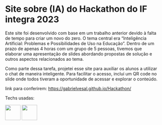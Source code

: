 # Site sobre (IA) do Hackathon do IF integra 2023

Este site foi desenvolvido com base em um trabalho anterior devido à falta de tempo para criar um novo do zero. O tema central era “Inteligência Artificial: Problemas e Possibilidades de Uso na Educação”. Dentro de um prazo de apenas 4 horas com um grupo de 5 pessoas, tivemos que elaborar uma apresentação de slides abordando propostas de solução e outros aspectos relacionados ao tema.

Como parte dessa tarefa,  projetei esse site para auxiliar os alunos a utilizar o chat de maneira inteligente. Para facilitar o acesso, incluí um QR code no slide onde todos tiveram a oportunidade de acessar e explorar o conteúdo.

link para conferirem: https://gabrielvesal.github.io/Hackathon/

Techs usadas:
<div>
    <img height='50em' src="https://cdn.worldvectorlogo.com/logos/html-1.svg"svg">
    <img height='50em' src="https://cdn.worldvectorlogo.com/logos/css-3.svg">                                                              
     
